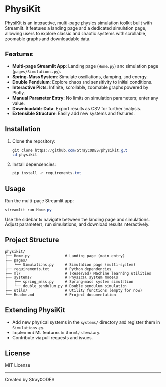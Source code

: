 
# PhysiKit

PhysiKit is an interactive, multi-page physics simulation toolkit built with Streamlit. It features a landing page and a dedicated simulation page, allowing users to explore classic and chaotic systems with scrollable, zoomable graphs and downloadable data.

## Features
- **Multi-page Streamlit App**: Landing page (`Home.py`) and simulation page (`pages/Simulations.py`).
- **Spring-Mass System**: Simulate oscillations, damping, and energy.
- **Double Pendulum**: Explore chaos and sensitivity to initial conditions.
- **Interactive Plots**: Infinite, scrollable, zoomable graphs powered by Plotly.
- **Manual Parameter Entry**: No limits on simulation parameters; enter any value.
- **Downloadable Data**: Export results as CSV for further analysis.
- **Extensible Structure**: Easily add new systems and features.

## Installation
1. Clone the repository:
   ```powershell
   git clone https://github.com/StrayCODES/physikit.git
   cd physikit
   ```
2. Install dependencies:
   ```powershell
   pip install -r requirements.txt
   ```

## Usage
Run the multi-page Streamlit app:
```powershell
streamlit run Home.py
```
Use the sidebar to navigate between the landing page and simulations. Adjust parameters, run simulations, and download results interactively.

## Project Structure
```
physikit/
├── Home.py                # Landing page (main entry)
├── pages/
│   └── Simulations.py     # Simulation page (multi-system)
├── requirements.txt       # Python dependencies
├── ml/                    # (Reserved) Machine learning utilities
├── systems/               # Physical system models
│   ├── spring_mass.py     # Spring-mass system simulation
│   └── double_pendulum.py # Double pendulum simulation
├── utils/                 # Utility functions (empty for now)
└── Readme.md              # Project documentation
```

## Extending PhysiKit
- Add new physical systems in the `systems/` directory and register them in `Simulations.py`.
- Implement ML features in the `ml/` directory.
- Contribute via pull requests and issues.

## License
MIT License

---
Created by StrayCODES
